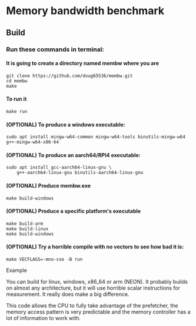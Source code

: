 # Memory bandwidth benchmark

## Build

### Run these commands in terminal:

#### It is going to create a directory named membw where you are
```
git clone https://github.com/doug65536/membw.git
cd membw
make
```

#### To run it
```
make run
```

#### (OPTIONAL) To produce a windows executable:
```
sudo apt install mingw-w64-common mingw-w64-tools binutils-mingw-w64 g++-mingw-w64-x86-64
```

#### (OPTIONAL) To produce an aarch64/RPI4 executable:
```
sudo apt install gcc-aarch64-linux-gnu \
    g++-aarch64-linux-gnu binutils-aarch64-linux-gnu
```

#### (OPTIONAL) Produce membw.exe
```
make build-windows
```

#### (OPTIONAL) Produce a specific platform's executable
```
make build-arm
make build-linux
make build-windows
```

#### (OPTIONAL) Try a horrible compile with no vectors to see how bad it is:
```
make VECFLAGS=-mno-sse -B run
```

Example

You can build for linux, windows, x86_64 or arm (NEON).
It probably builds on almost any architecture, but it
will use horrible scalar instructions for measurement.
It really does make a big difference.

This code allows the CPU to fully take advantage of the prefetcher, the memory access pattern is very predictable and the memory controller has a lot of information to work with.
